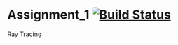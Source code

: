 # Assignment_1 [![Build Status](https://travis-ci.com/NYUGraphics/assignment1-LihengGong.svg?token=u6yadprNEVSaZeyz72c8&branch=master)](https://travis-ci.com/NYUGraphics/assignment1-LihengGong)
Ray Tracing
